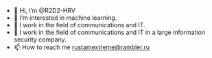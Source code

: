 - 👋 Hi, I’m @R2D2-HRV
- 👀 I’m interested in machine learning.
- 🌱 I work in the field of communications and IT.
- 💞️ I work in the field of communications and IT in a large information security company.
- 📫 How to reach me rustamextreme@rambler.ru

<!---
R2D2-HRV/R2D2-HRV is a ✨ special ✨ repository because its `README.md` (this file) appears on your GitHub profile.
You can click the Preview link to take a look at your changes.
--->
